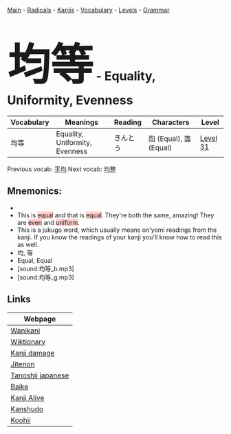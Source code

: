 <style> bigfont {font-size: 100px}</style>
[Main](../README.md) -
[Radicals](../radicals.md) -
[Kanjis](../kanjis.md) -
[Vocabulary](../vocabulary.md) -
[Levels](../levels.md) -
[Grammar](../grammar.md)
# <bigfont> 均等</bigfont> - Equality, Uniformity, Evenness 

| Vocabulary | Meanings | Reading | Characters | Level |
| --- | --- | --- | --- | --- |
| 均等 | Equality, Uniformity, Evenness | きんとう |  [均](../kanjis/均.md) (Equal), [等](../kanjis/等.md) (Equal) | [Level 31](../levels/wk_level31.md) |

Previous vocab: [平均](平均.md) Next vocab: [均整](均整.md) 

## Mnemonics:

* 
* This is <span style="background-color:#ffcccb"> equal</span> and that is <span style="background-color:#ffcccb"> equal</span>. They're both the same, amazing! They are <span style="background-color:#ffcccb"> even</span> and <span style="background-color:#ffcccb"> uniform</span>.
* This is a jukugo word, which usually means on'yomi readings from the kanji. If you know the readings of your kanji you'll know how to read this as well.
* 均, 等
* Equal, Equal
* [sound:均等_b.mp3]
* [sound:均等_g.mp3]


## Links 

| Webpage |
| --- |
| [Wanikani          ](https://www.wanikani.com/kanji/均等) |
| [Wiktionary        ](https://en.wiktionary.org/wiki/均等) |
| [Kanji damage      ](http://www.kanjidamage.com/kanji/search?utf8=✓&q=均等) |
| [Jitenon           ](https://jitenon.com/kanji/均等) |
| [Tanoshii japanese ](https://www.tanoshiijapanese.com/dictionary/kanji.cfm?k=均等) |
| [Baike             ](https://baike.baidu.com/item/均等) |
| [Kanji Alive       ](https://app.kanjialive.com/均等) |
| [Kanshudo          ](https://www.kanshudo.com/searchmn?q=均等) |
| [Koohii            ](https://kanji.koohii.com/study/kanji/均等) |
